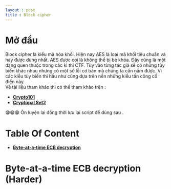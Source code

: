 ```yaml
---
layout : post 
title : Block cipher 
--- 
```


# Mở đầu  
Block cipher là kiểu mã hóa khối. Hiện nay AES là loại mã khối tiêu chuẩn và hay được dùng nhất. AES được coi là không thể bị bẻ khóa. Đây cũng là một dạng quen thuộc trong các kì thi CTF. Tùy vào từng tác giả sẽ có những tùy biến khác nhau nhưng có một số lỗi cơ bản mà chúng ta cần nắm được. Vì các kiểu tùy biến thì hầu như cũng dựa trên nền những kiểu tấn công cổ điển này.  
Về tài liệu tham khảo thì có thể tham khảo trên :  
  - [**Crypto101**](file:///D:/ctf/Crypto/pdf/Crypto101.pdf)  
  - [**Cryptopal Set2**](https://cryptopals.com/sets/2)  

😁😁😁 Ôn luyện lại đồng thời lưu lại script để dùng sau .  

# Table Of Content  
  - [**Byte-at-a-time ECB decryption**](#type1)  


<a name="type1"></a> 
# Byte-at-a-time ECB decryption (Harder)  
